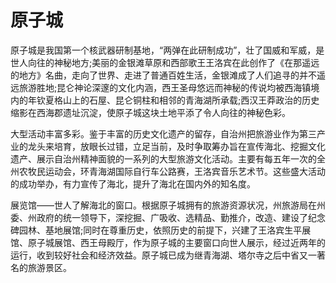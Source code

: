 # 原子城  
原子城是我国第一个核武器研制基地，“两弹在此研制成功”，壮了国威和军威，是世人向往的神秘地方;美丽的金银滩草原和西部歌王王洛宾在此创作了《在那遥远的地方》名曲，走向了世界、走进了普通百姓生活，金银滩成了人们追寻的并不遥远旅游胜地;昆仑神论深邃的文化内涵，西王圣母悠远而神秘的传说均被西海镇境内的年钦夏格山上的石屋、昆仑铜柱和相邻的青海湖所承载;西汉王莽政治的历史缩影在西海郡遗址沉淀，使原子城这块土地平添了令人向往的神秘色彩。  

大型活动丰富多彩。鉴于丰富的历史文化遗产的留存，自治州把旅游业作为第三产业的龙头来培育，放眼长过错，立足当前，及时争取筹办旨在宣传海北、挖掘文化遗产、展示自治州精神面貌的一系列的大型旅游文化活动。主要有每五年一次的全州农牧民运动会，环青海湖国际自行车公路赛，王洛宾音乐艺术节。这些盛大活动的成功举办，有力宣传了海北，提升了海北在国内外的知名度。  

展览馆——世人了解海北的窗口。根据原子城拥有的旅游资源状况，州旅游局在州委、州政府的统一领导下，深挖掘、广吸收、选精品、勤推介，改造、建设了纪念碑园林、基地展馆;同时在尊重历史，依照历史的前提下，兴建了王洛宾生平展馆、原子城展馆、西王母殿厅，作为原子城的主要窗口向世人展示，经过近两年的运行，收到较好社会和经济效益。原子城已成为继青海湖、塔尔寺之后中省又一著名的旅游景区。  
